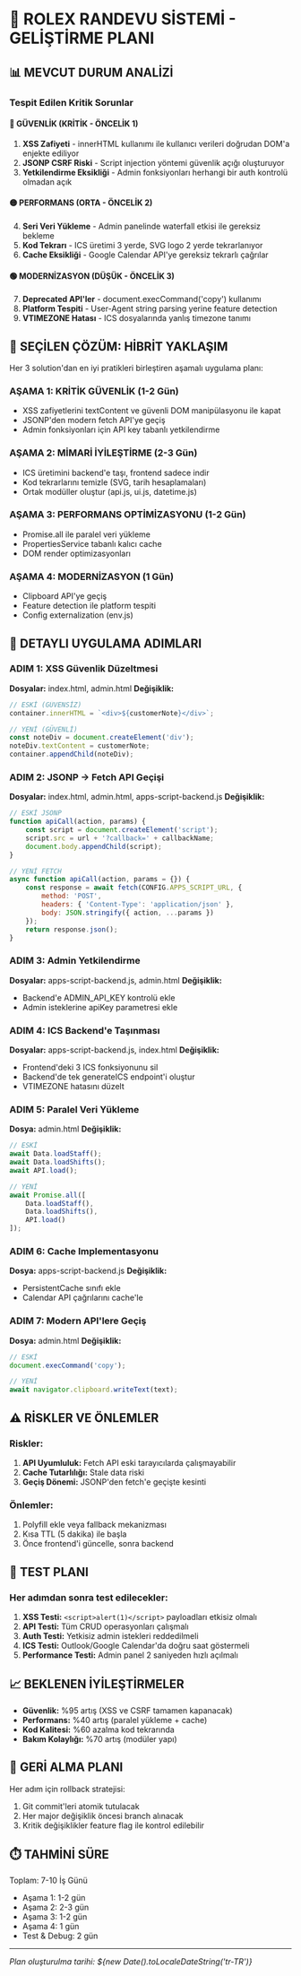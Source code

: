 # 🚀 ROLEX RANDEVU SİSTEMİ - GELİŞTİRME PLANI

## 📊 MEVCUT DURUM ANALİZİ

### Tespit Edilen Kritik Sorunlar

#### 🔴 GÜVENLİK (KRİTİK - ÖNCELİK 1)
1. **XSS Zafiyeti** - innerHTML kullanımı ile kullanıcı verileri doğrudan DOM'a enjekte ediliyor
2. **JSONP CSRF Riski** - Script injection yöntemi güvenlik açığı oluşturuyor
3. **Yetkilendirme Eksikliği** - Admin fonksiyonları herhangi bir auth kontrolü olmadan açık

#### 🟡 PERFORMANS (ORTA - ÖNCELİK 2)
4. **Seri Veri Yükleme** - Admin panelinde waterfall etkisi ile gereksiz bekleme
5. **Kod Tekrarı** - ICS üretimi 3 yerde, SVG logo 2 yerde tekrarlanıyor
6. **Cache Eksikliği** - Google Calendar API'ye gereksiz tekrarlı çağrılar

#### 🟢 MODERNİZASYON (DÜŞÜK - ÖNCELİK 3)
7. **Deprecated API'ler** - document.execCommand('copy') kullanımı
8. **Platform Tespiti** - User-Agent string parsing yerine feature detection
9. **VTIMEZONE Hatası** - ICS dosyalarında yanlış timezone tanımı

## 🎯 SEÇİLEN ÇÖZÜM: HİBRİT YAKLAŞIM

Her 3 solution'dan en iyi pratikleri birleştiren aşamalı uygulama planı:

### AŞAMA 1: KRİTİK GÜVENLİK (1-2 Gün)
- XSS zafiyetlerini textContent ve güvenli DOM manipülasyonu ile kapat
- JSONP'den modern fetch API'ye geçiş
- Admin fonksiyonları için API key tabanlı yetkilendirme

### AŞAMA 2: MİMARİ İYİLEŞTİRME (2-3 Gün)
- ICS üretimini backend'e taşı, frontend sadece indir
- Kod tekrarlarını temizle (SVG, tarih hesaplamaları)
- Ortak modüller oluştur (api.js, ui.js, datetime.js)

### AŞAMA 3: PERFORMANS OPTİMİZASYONU (1-2 Gün)
- Promise.all ile paralel veri yükleme
- PropertiesService tabanlı kalıcı cache
- DOM render optimizasyonları

### AŞAMA 4: MODERNİZASYON (1 Gün)
- Clipboard API'ye geçiş
- Feature detection ile platform tespiti
- Config externalization (env.js)

## 📝 DETAYLI UYGULAMA ADIMLARI

### ADIM 1: XSS Güvenlik Düzeltmesi
**Dosyalar:** index.html, admin.html
**Değişiklik:**
```javascript
// ESKİ (GÜVENSİZ)
container.innerHTML = `<div>${customerNote}</div>`;

// YENİ (GÜVENLİ)
const noteDiv = document.createElement('div');
noteDiv.textContent = customerNote;
container.appendChild(noteDiv);
```

### ADIM 2: JSONP → Fetch API Geçişi
**Dosyalar:** index.html, admin.html, apps-script-backend.js
**Değişiklik:**
```javascript
// ESKİ JSONP
function apiCall(action, params) {
    const script = document.createElement('script');
    script.src = url + '?callback=' + callbackName;
    document.body.appendChild(script);
}

// YENİ FETCH
async function apiCall(action, params = {}) {
    const response = await fetch(CONFIG.APPS_SCRIPT_URL, {
        method: 'POST',
        headers: { 'Content-Type': 'application/json' },
        body: JSON.stringify({ action, ...params })
    });
    return response.json();
}
```

### ADIM 3: Admin Yetkilendirme
**Dosyalar:** apps-script-backend.js, admin.html
**Değişiklik:**
- Backend'e ADMIN_API_KEY kontrolü ekle
- Admin isteklerine apiKey parametresi ekle

### ADIM 4: ICS Backend'e Taşınması
**Dosyalar:** apps-script-backend.js, index.html
**Değişiklik:**
- Frontend'deki 3 ICS fonksiyonunu sil
- Backend'de tek generateICS endpoint'i oluştur
- VTIMEZONE hatasını düzelt

### ADIM 5: Paralel Veri Yükleme
**Dosya:** admin.html
**Değişiklik:**
```javascript
// ESKİ
await Data.loadStaff();
await Data.loadShifts();
await API.load();

// YENİ
await Promise.all([
    Data.loadStaff(),
    Data.loadShifts(),
    API.load()
]);
```

### ADIM 6: Cache Implementasyonu
**Dosya:** apps-script-backend.js
**Değişiklik:**
- PersistentCache sınıfı ekle
- Calendar API çağrılarını cache'le

### ADIM 7: Modern API'lere Geçiş
**Dosya:** admin.html
**Değişiklik:**
```javascript
// ESKİ
document.execCommand('copy');

// YENİ
await navigator.clipboard.writeText(text);
```

## ⚠️ RİSKLER VE ÖNLEMLER

### Riskler:
1. **API Uyumluluk:** Fetch API eski tarayıcılarda çalışmayabilir
2. **Cache Tutarlılığı:** Stale data riski
3. **Geçiş Dönemi:** JSONP'den fetch'e geçişte kesinti

### Önlemler:
1. Polyfill ekle veya fallback mekanizması
2. Kısa TTL (5 dakika) ile başla
3. Önce frontend'i güncelle, sonra backend

## 🧪 TEST PLANI

### Her adımdan sonra test edilecekler:
1. **XSS Testi:** `<script>alert(1)</script>` payloadları etkisiz olmalı
2. **API Testi:** Tüm CRUD operasyonları çalışmalı
3. **Auth Testi:** Yetkisiz admin istekleri reddedilmeli
4. **ICS Testi:** Outlook/Google Calendar'da doğru saat göstermeli
5. **Performance Testi:** Admin panel 2 saniyeden hızlı açılmalı

## 📈 BEKLENEN İYİLEŞTİRMELER

- **Güvenlik:** %95 artış (XSS ve CSRF tamamen kapanacak)
- **Performans:** %40 artış (paralel yükleme + cache)
- **Kod Kalitesi:** %60 azalma kod tekrarında
- **Bakım Kolaylığı:** %70 artış (modüler yapı)

## 🔄 GERİ ALMA PLANI

Her adım için rollback stratejisi:
1. Git commit'leri atomik tutulacak
2. Her major değişiklik öncesi branch alınacak
3. Kritik değişiklikler feature flag ile kontrol edilebilir

## ⏱️ TAHMİNİ SÜRE

Toplam: 7-10 İş Günü
- Aşama 1: 1-2 gün
- Aşama 2: 2-3 gün
- Aşama 3: 1-2 gün
- Aşama 4: 1 gün
- Test & Debug: 2 gün

---
*Plan oluşturulma tarihi: ${new Date().toLocaleDateString('tr-TR')}*